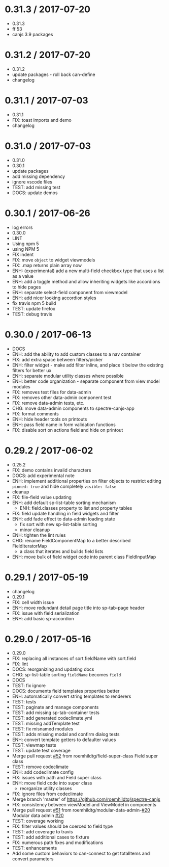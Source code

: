0.31.3 / 2017-07-20
===================

  * 0.31.3
  * ff 53
  * canjs 3.9 packages

0.31.2 / 2017-07-20
===================

  * 0.31.2
  * update packages - roll back can-define
  * changelog

0.31.1 / 2017-07-03
===================

  * 0.31.1
  * FIX: toast imports and demo
  * changelog

0.31.0 / 2017-07-03
===================

  * 0.31.0
  * 0.30.1
  * update packages
  * add missing dependency
  * ignore vscode files
  * TEST: add missing test
  * DOCS: update demos

0.30.1 / 2017-06-26
===================

  * log errors
  * 0.30.0
  * LINT
  * Using npm 5
  * using NPM 5
  * FIX indent
  * FIX: move `object` to widget viewmodels
  * FIX: .map returns plain array now
  * ENH: (experimental) add a new multi-field checkbox type that uses a list as a value
  * ENH: add a toggle method and allow inheriting widgets like accordions to hide pages
  * ENH: separate select-field component from viewmodel
  * ENH: add nicer looking accordion styles
  * fix travis npm 5 build
  * TEST: update firefox
  * TEST: debug travis

0.30.0 / 2017-06-13
===================

  * DOCS
  * ENH: add the ability to add custom classes to a nav container
  * FIX: add extra space between filters/picker
  * ENH: filter widget - make add filter inline, and place it below the existing filters for better ux
  * ENH: separate modular utility classes where possible
  * ENH: better code organization - separate component from view model modules
  * FIX: removes test files for data-admin
  * FIX: removes other data-admin component test
  * FIX: remove data-admin tests, etc.
  * CHG: move data-admin components to spectre-canjs-app
  * FIX: format comments
  * ENH: hide header tools on printouts
  * ENH: pass field name in form validation functions
  * FIX: disable sort on actions field and hide on printout

0.29.2 / 2017-06-02
===================

  * 0.25.2
  * FIX: demo contains invalid characters
  * DOCS: add experimental note
  * ENH: implement additional properties on filter objects to restrict editing `pinned: true` and hide completely `visible: false`
  * cleanup
  * FIX: file-field value updating
  * ENH: add default sp-list-table sorting mechanism
    - ENH: field.classes property to list and property tables
  * FIX: field update handling in field widgets and filter
  * ENH: add fade effect to data-admin loading state
    - fix sort with new sp-list-table sorting
    - minor cleanup
  * ENH: tighten the lint rules
  * CHG: rename FieldComponentMap to a better described FieldIteratorMap
    - a class that iterates and builds field lists
  * ENH: move bulk of field widget code into parent class FieldInputMap

0.29.1 / 2017-05-19
===================

  * changelog
  * 0.29.1
  * FIX: cell width issue
  * ENH: move redundant detail page title into sp-tab-page header
  * FIX: issue with field serialization
  * ENH: add basic sp-accordion

0.29.0 / 2017-05-16
===================

  * 0.29.0
  * FIX: replacing all instances of sort.fieldName with sort.field
  * FIX: lint
  * DOCS: reorganizing and updating docs
  * CHG: sp-list-table sorting `fieldName` becomes `field`
  * DOCS
  * TEST: fix ignore
  * DOCS: documents field templates properties better
  * ENH: automatically convert string templates to renderers
  * TEST: tests
  * TEST: paginate and manage components
  * TEST: add missing sp-tab-container tests
  * TEST: add generated codeclimate.yml
  * TEST: missing addTemplate test
  * TEST: fix misnamed modules
  * TEST: adds missing modal and confirm dialog tests
  * ENH: convert template getters to defaulter values
  * TEST: viewmap tests
  * TEST: update test coverage
  * Merge pull request [#52](https://github.com/roemhildtg/spectre-canjs/issues/52) from roemhildtg/field-super-class
    Field super class
  * TEST: remove codeclimate
  * ENH: add codeclimate config
  * FIX: issues with path and Field super class
  * ENH: move field code into super class
    - reorganize utility classes
  * FIX: ignore files from codeclimate
  * Merge branch 'master' of https://github.com/roemhildtg/spectre-canjs
  * FIX: consistency between viewModel and ViewModel in components
  * Merge pull request [#51](https://github.com/roemhildtg/spectre-canjs/issues/51) from roemhildtg/modular-data-admin-[#20](https://github.com/roemhildtg/spectre-canjs/issues/20)
    Modular data admin [#20](https://github.com/roemhildtg/spectre-canjs/issues/20)
  * TEST: coverage working
  * FIX: filter values should be coerced to field type
  * TEST: add coverage to travis
  * TEST: add additional cases to fixture
  * FIX: numerous path fixes and modifications
  * TEST: enhancements
  * Add some custom behaviors to can-connect to get totalItems and convert parameters
